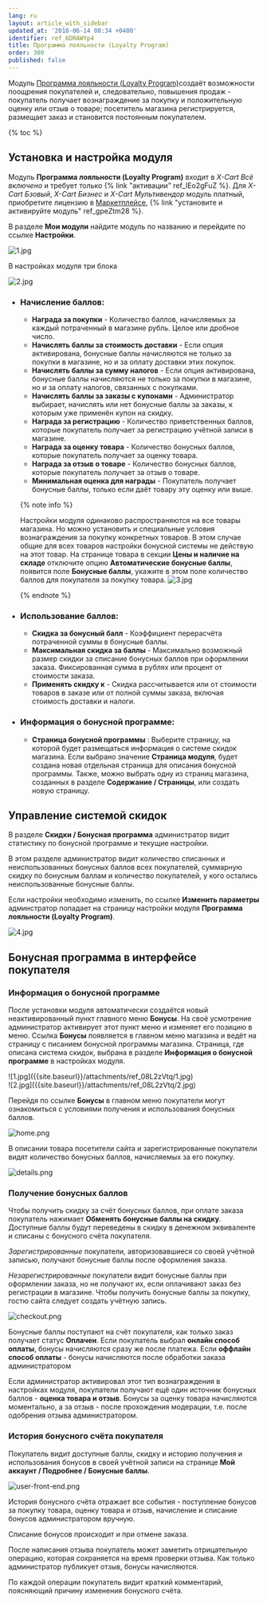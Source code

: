 ```yaml
---
lang: ru
layout: article_with_sidebar
updated_at: '2018-06-14 08:34 +0400'
identifier: ref_6DRAWYp4
title: Программа лояльности (Loyalty Program)
order: 300
published: false
---
```

Модуль [Программа лояльности (Loyalty Program)](https://market.x-cart.com/addons/loyalty-program.html "Программа лояльности (Loyalty Program)")создаёт возможности поощрения покупателей и, следовательно, повышения продаж - покупатель получает вознаграждение за покупку и положительную оценку или отзыв о товаре; посетитель магазина регистрируется, размещает заказ и становится постоянным покупателем.

{% toc %} 

## Установка и настройка модуля

Модуль **Программа лояльности (Loyalty Program)** входит в _X-Cart Всё включено_ и требует только {% link "активации" ref_IEo2gFuZ %}.  Для _X-Cart Бзовый_, _X-Cart Бизнес_ и _X-Cart Мультивендор_ модуль платный, приобретите лицензию в [Маркетплейсе](https://market.x-cart.com/addons/loyalty-program.html "Программа лояльности (Loyalty Program)"), {% link "установите и активируйте модуль" ref_gpeZtm28 %}.

В разделе **Мои модули** найдите модуль по названию и перейдите по ссылке **Настройки**.

![1.jpg]({{site.baseurl}}/attachments/ref_6DRAWYp4/1.jpg)

В настройках модуля три блока 

 ![2.jpg]({{site.baseurl}}/attachments/ref_6DRAWYp4/2.jpg)

 
- ### Начисление баллов:
  * **Награда за покупки** - Количество баллов, начисляемых за каждый потраченный в магазине рубль. Целое или дробное число.
  * **Начислять баллы за стоимость доставки** - Если опция активирована, бонусные баллы начисляются не только за покупки в магазине, но и за оплату доставки этих покупок.
  * **Начислять баллы за сумму налогов** - Если опция активирована, бонусные баллы начисляются не только за покупки в магазине, но и за оплату налогов, связанных с покупками.
  * **Начислять баллы за заказы с купонами** - Администратор выбирает, начислять или нет бонусные баллы за заказы, к которым уже применён купон на скидку. 
  * **Награда за регистрацию** - Количество приветственных баллов, которые покупатель получает за регистрацию учётной записи в магазине.
  * **Награда за оценку товара** - Количество бонусных баллов, которые покупатель получает за оценку товара.
  * **Награда за отзыв о товаре** - Количество бонусных баллов, которые покупатель получает за отзыв о товаре.
  * **Минимальная оценка для награды** - Покупатель получает бонусные баллы, только если даёт товару эту оценку или выше.  
  
  {% note info %}
 
  Настройки модуля одинаково распространяются на все товары магазина. Но можно установить и специальные условия вознаграждения за покупку конкретных товаров. В этом случае общие для всех товаров настройки бонусной системы не действую на этот товар. 
  На странице товара в секции **Цены и наличие на складе** отключите опцию **Автоматические бонусные баллы**, появится поле **Бонусные баллы**, укажите в этом поле количество баллов для покупателя за покупку товара. 
  ![3.jpg]({{site.baseurl}}/attachments/ref_6DRAWYp4/3.jpg)
  
  {% endnote %}
  
- ### Использование баллов:
  * **Скидка за бонусный балл** - Коэффициент перерасчёта потраченной суммы в бонусные баллы.
  * **Максимальная скидка за баллы** - Максимально возможный размер скидки за списание бонусных баллов при оформлении заказа. Фиксированная сумма в рублях или процент от стоимости заказа.
  * **Применять скидку к** - Скидка рассчитывается или от стоимости товаров в заказе или от полной суммы заказа, включая стоимость доставки и налоги.
  
- ### Информация о бонусной программе:
  * **Страница бонусной программы** : Выберите страницу, на которой будет размещаться информация о системе скидок магазина. Если выбрано значение **Страница модуля**, будет создана новая отдельная страница для описания бонусной программы. Также, можно выбрать одну из страниц магазина, созданных в разделе **Содержание / Страницы**, или создать новую страницу.
  
## Управление системой скидок 

В разделе **Скидки / Бонусная программа** администратор видит статистику по бонусной программе и текущие настройки. 

В этом разделе администратор видит количество списанных и неиспользованных бонусных баллов всех покупателей, суммарную скидку по бонусным баллам и количество покупателей, у кого остались неиспользованные бонусные баллы. 

Если настройки необходимо изменить, по ссылке **Изменить параметры** админстратор попадает на страницу настройки модуля **Программа лояльности (Loyalty Program)**. 

![4.jpg]({{site.baseurl}}/attachments/ref_6DRAWYp4/4.jpg)
 
## Бонусная программа в интерфейсе покупателя

### Информация о бонусной программе

После установки модуля автоматически создаётся новый неактивированный пункт главного меню **Бонусы**. На своё усмотрение администратор активирует этот пункт меню и изменяет его позицию в меню. Ссылка **Бонусы** появляется в главном меню магазина и ведёт на страницу с писанием бонусной программы магазина. Страница, где описана система скидок, выбрана в разделе **Информация о бонусной программе** в настройках модуля.

<div class="ui stackable two column grid">
  <div class="column" markdown="span">![1.jpg]({{site.baseurl}}/attachments/ref_08L2zVtq/1.jpg)
</div>
  <div class="column" markdown="span">![2.jpg]({{site.baseurl}}/attachments/ref_08L2zVtq/2.jpg)
</div>
</div>

Перейдя по ссылке **Бонусы** в главном меню покупатели могут ознакомиться с условиями получения и использования бонусных баллов.

![home.png]({{site.baseurl}}/attachments/ref_1Odyn6mT/home.png)

В описании товара посетители сайта и зарегистрированные покупатели видят количество бонусных баллов, начисляемых за его покупку.

![details.png]({{site.baseurl}}/attachments/ref_1Odyn6mT/details.png)

### Получение бонусных баллов 

Чтобы получить скидку за счёт бонусных баллов, при оплате заказа покупатель нажимает **Обменять бонусные баллы на скидку**. Доступные баллы будут переведены в скидку в денежном эквиваленте и списаны с бонусного счёта покупателя.

_Зарегистрированные_ покупатели, авторизовавшиеся со своей учётной записью, получают бонусные баллы после оформления заказа. 

_Незарегистрированные_ покупатели видит бонусные баллы при оформлении заказа, но не получают их, если оплачивают заказ без регистрации в магазине. Чтобы получить бонусные баллы за покупку, гостю сайта следует создать учётную запись.

![checkout.png]({{site.baseurl}}/attachments/ref_1Odyn6mT/checkout.png)

Бонусные баллы поступают на счёт покупателя, как только заказ получает статус **Оплачен**. Если покупатель выбрал **онлайн способ оплаты**, бонусы начисляются сразу же после платежа. Если **оффлайн способ оплаты** - бонусы начисляются после обработки заказа администратором

Если администратор активировал этот тип вознаграждения в настройках модуля, покупатели получают ещё один источник бонусных баллов - **оценка товара и отзыв**. Бонусы за оценку товара начисляются моментально, а за отзыв - после прохождения модерации, т.е. после одобрения отзыва администратором. 

### История бонусного счёта покупателя

Покупатель видит доступные баллы, скидку и историю получения и использования бонусов в своей учётной записи на странице **Мой аккаунт / Подробнее / Бонусные баллы**.

![user-front-end.png]({{site.baseurl}}/attachments/ref_1Odyn6mT/user-front-end.png)

История бонусного счёта отражает все события - поступление бонусов за покупку товара, оценку товара и отзыв, начисление и списание бонусов администратором вручную. 

Списание бонусов происходит и при отмене заказа. 

После написания отзыва покупатель может заметить отрицательную операцию, которая сохраняется на время проверки отзыва. Как только администратор публикует отзыв, бонусы начисляются. 

По каждой операции покупатель видит краткий комментарий, поясняющий причину изменения бонусного счёта.
